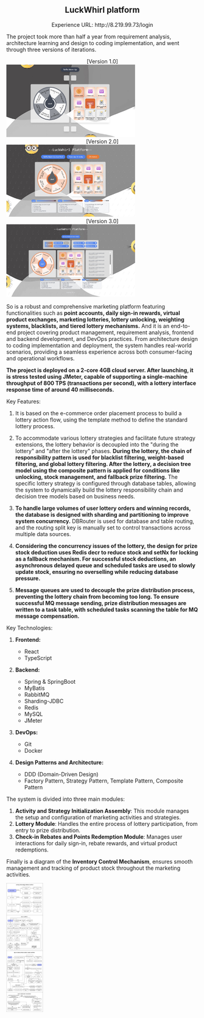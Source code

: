 ## <div align="center">LuckWhirl platform</div>
<div align="center">Experience URL: http://8.219.99.73/login</div>

The project took more than half a year from requirement analysis, architecture learning and design to coding implementation, and went through three versions of iterations.

<div align="center">[Version 1.0]</div>
<img src="docs\readme\v1.jpg" style="zoom: 33%;" />	
<div align="center">[Version 2.0]</div>
<img src="docs\readme\v2.jpg" style="zoom: 33%;" />
<div align="center">[Version 3.0]</div>
<img src="docs\readme\v3.jpg" style="zoom: 33%;" />



So is a robust and comprehensive marketing platform featuring functionalities such as **point accounts, daily sign-in rewards, virtual product exchanges, marketing lotteries, lottery unlocking, weighting systems, blacklists, and tiered lottery mechanisms.** And it is an end-to-end project covering product management, requirement analysis, frontend and backend development, and DevOps practices. From architecture design to coding implementation and deployment, the system handles real-world scenarios, providing a seamless experience across both consumer-facing and operational workflows.

**The project is deployed on a 2-core 4GB cloud server. After launching, it is stress tested using JMeter, capable of supporting a single-machine throughput of 800 TPS (transactions per second), with a lottery interface response time of around 40 milliseconds.**

Key Features:

1. It is based on the e-commerce order placement process to build a lottery action flow, using the template method to define the standard lottery process.

2. To accommodate various lottery strategies and facilitate future strategy extensions, the lottery behavior is decoupled into the "during the lottery" and "after the lottery" phases. **During the lottery, the chain of responsibility pattern is used for blacklist filtering, weight-based filtering, and global lottery filtering. After the lottery, a decision tree model using the composite pattern is applied for conditions like unlocking, stock management, and fallback prize filtering.** The specific lottery strategy is configured through database tables, allowing the system to dynamically build the lottery responsibility chain and decision tree models based on business needs.

3. **To handle large volumes of user lottery orders and winning records, the database is designed with sharding and partitioning to improve system concurrency.** DBRouter is used for database and table routing, and the routing split key is manually set to control transactions across multiple data sources.

4. **Considering the concurrency issues of the lottery, the design for prize stock deduction uses Redis decr to reduce stock and setNx for locking as a fallback mechanism. For successful stock deductions, an asynchronous delayed queue and scheduled tasks are used to slowly update stock, ensuring no overselling while reducing database pressure.**

5. **Message queues are used to decouple the prize distribution process, preventing the lottery chain from becoming too long. To ensure successful MQ message sending, prize distribution messages are written to a task table, with scheduled tasks scanning the table for MQ message compensation.**

Key Technologies:

1. **Frontend:**

   - React
   - TypeScript

2. **Backend:**

   - Spring & SpringBoot
   - MyBatis
   - RabbitMQ
   - Sharding-JDBC
   - Redis
   - MySQL
   - JMeter

3. **DevOps:**

   - Git
   - Docker

4. **Design Patterns and Architecture:**

   - DDD (Domain-Driven Design)
   - Factory Pattern, Strategy Pattern, Template Pattern, Composite Pattern



The system is divided into three main modules:

1. **Activity and Strategy Initialization Assembly**: This module manages the setup and configuration of marketing activities and strategies.
2. **Lottery Module**: Handles the entire process of lottery participation, from entry to prize distribution.
3. **Check-in Rebates and Points Redemption Module**: Manages user interactions for daily sign-in, rebate rewards, and virtual product redemptions.

Finally is a diagram of the **Inventory Control Mechanism**, ensures smooth management and tracking of product stock throughout the marketing activities.

<img src="docs\readme\luckWhirl workflow.png" style="zoom: 33%;" />

